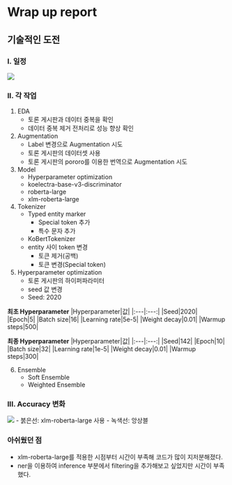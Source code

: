 # Wrap up report
## 기술적인 도전
### I. 일정
<img src="https://user-images.githubusercontent.com/12611645/115821802-6e46e680-a43e-11eb-9100-992b9d94fb7c.JPG">

### II. 각 작업
1. EDA
    - 토론 게시판과 데이터 중복을 확인
    - 데이터 중복 제거 전처리로 성능 향상 확인
2. Augmentation
    + Label 변경으로 Augmentation 시도
    + 토론 게시판의 데이터셋 사용
    + 토론 게시판의 pororo를 이용한 번역으로 Augmentation 시도
3. Model
    - Hyperparameter optimization
    - koelectra-base-v3-discriminator
    - roberta-large
    - xlm-roberta-large
4. Tokenizer
    - Typed entity marker
        - Special token 추가
        - 특수 문자 추가
    - KoBertTokenizer
    - entity 사이 token 변경
        - 토큰 제거(공백)
        - 토큰 변경(Special token)
5. Hyperparameter optimization
    - 토론 게시판의 하이퍼파라미터
    - seed 값 변경
    -	Seed: 2020

**최초 Hyperparameter**
|Hyperparameter|값|
|:---|:---:|
|Seed|2020|
|Epoch|5|
|Batch size|16|
|Learning rate|5e-5|
|Weight decay|0.01|
|Warmup steps|500|

**최종 Hyperparameter**
|Hyperparameter|값|
|:---|:---:|
|Seed|142|
|Epoch|10|
|Batch size|32|
|Learning rate|1e-5|
|Weight decay|0.01|
|Warmup steps|300|

6. Ensemble
    - Soft Ensemble
    - Weighted Ensemble

### III. Accuracy 변화
<img src="https://user-images.githubusercontent.com/12611645/115822186-165caf80-a43f-11eb-811f-0abdb75c6bca.JPG">
- 붉은선: xlm-roberta-large 사용
- 녹색선: 앙상블

### 아쉬웠던 점
- xlm-roberta-large를 적용한 시점부터 시간이 부족해 코드가 많이 지저분해졌다.
- ner을 이용하여 inference 부분에서 filtering을 추가해보고 싶었지만 시간이 부족했다.
